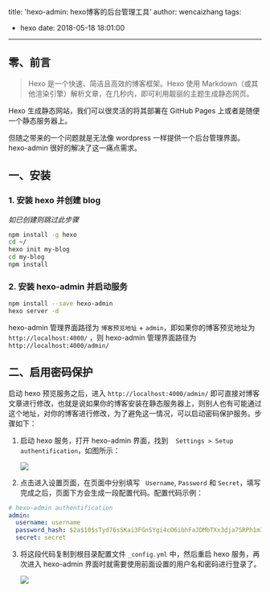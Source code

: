 title: 'hexo-admin: hexo博客的后台管理工具'
author: wencaizhang
tags:
  - hexo
date: 2018-05-18 18:01:00
---
## 零、前言

> Hexo 是一个快速、简洁且高效的博客框架。Hexo 使用 Markdown（或其他渲染引擎）解析文章，在几秒内，即可利用靓丽的主题生成静态网页。

Hexo 生成静态网站，我们可以很灵活的将其部署在 GitHub Pages 上或者是随便一个静态服务器上。

但随之带来的一个问题就是无法像 wordpress 一样提供一个后台管理界面。hexo-admin 很好的解决了这一痛点需求。

<!-- more -->

## 一、安装

### 1. 安装 hexo 并创建 blog

*如已创建则跳过此步骤*

```bash
npm install -g hexo
cd ~/
hexo init my-blog
cd my-blog
npm install
```

### 2. 安装 hexo-admin 并启动服务

```bash
npm install --save hexo-admin
hexo server -d
```

hexo-admin 管理界面路径为 `博客预览地址` + `admin`，即如果你的博客预览地址为 `http://localhost:4000/` ，则 hexo-admin 管理界面路径为 `http://localhost:4000/admin/`

## 二、启用密码保护

启动 hexo 预览服务之后，进入 `http://localhost:4000/admin/` 即可直接对博客文章进行修改，也就是说如果你的博客安装在静态服务器上，则别人也有可能通过这个地址，对你的博客进行修改，为了避免这一情况，可以启动密码保护服务。步骤如下：

1. 启动 hexo 服务，打开 hexo-admin 界面，找到  ` Settings > Setup authentification`，如图所示：

	![](http://p2btijoky.bkt.clouddn.com/18-5-18/41667201.jpg)

2. 点击进入设置页面，在页面中分别填写 ` Username`, `Password` 和 `Secret`，填写完成之后，页面下方会生成一段配置代码。配置代码示例：

  ```yml
  # hexo-admin authentification
  admin:
    username: username
    password_hash: $2a$10$sTyd76sSKai3FGnSYgi4cO6ibhFaJDMbTXx3dja7SRPh1m1hXN8za
    secret: secret
  ```

3. 将这段代码复制到根目录配置文件 `_config.yml` 中，然后重启 hexo 服务，再次进入 hexo-admin 界面时就需要使用前面设置的用户名和密码进行登录了。

	![](http://p2btijoky.bkt.clouddn.com/18-5-18/32546895.jpg)